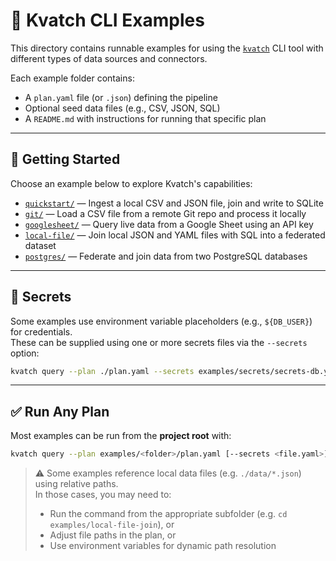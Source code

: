 # 🧪 Kvatch CLI Examples

This directory contains runnable examples for using the [`kvatch`](../README.md) CLI tool with different types of data sources and connectors.

Each example folder contains:
- A `plan.yaml` file (or `.json`) defining the pipeline
- Optional seed data files (e.g., CSV, JSON, SQL)
- A `README.md` with instructions for running that specific plan

---

## 🔰 Getting Started

Choose an example below to explore Kvatch's capabilities:

- [`quickstart/`](./quickstart) — Ingest a local CSV and JSON file, join and write to SQLite
- [`git/`](./git) — Load a CSV file from a remote Git repo and process it locally
- [`googlesheet/`](./googlesheet) — Query live data from a Google Sheet using an API key
- [`local-file/`](./local-file) — Join local JSON and YAML files with SQL into a federated dataset
- [`postgres/`](./postgres) — Federate and join data from two PostgreSQL databases

---

## 🔐 Secrets

Some examples use environment variable placeholders (e.g., `${DB_USER}`) for credentials.  
These can be supplied using one or more secrets files via the `--secrets` option:

```bash
kvatch query --plan ./plan.yaml --secrets examples/secrets/secrets-db.yaml
```

---

## ✅ Run Any Plan

Most examples can be run from the **project root** with:

```bash
kvatch query --plan examples/<folder>/plan.yaml [--secrets <file.yaml>]
```

> ⚠️ Some examples reference local data files (e.g. `./data/*.json`) using relative paths.  
> In those cases, you may need to:
> - Run the command from the appropriate subfolder (e.g. `cd examples/local-file-join`), or
> - Adjust file paths in the plan, or
> - Use environment variables for dynamic path resolution